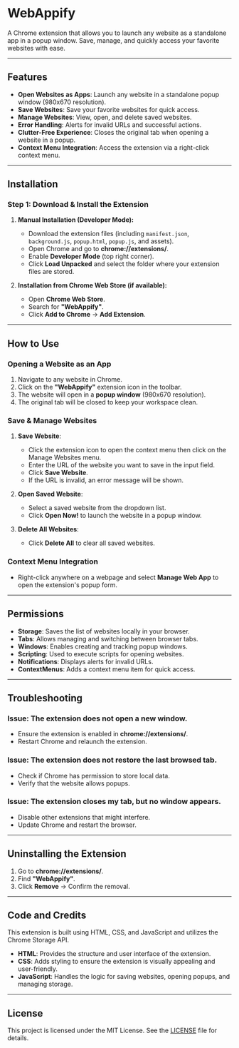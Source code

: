# WebAppify

A Chrome extension that allows you to launch any website as a standalone app in a popup window. Save, manage, and quickly access your favorite websites with ease.

---

## Features

- **Open Websites as Apps**: Launch any website in a standalone popup window (980x670 resolution).
- **Save Websites**: Save your favorite websites for quick access.
- **Manage Websites**: View, open, and delete saved websites.
- **Error Handling**: Alerts for invalid URLs and successful actions.
- **Clutter-Free Experience**: Closes the original tab when opening a website in a popup.
- **Context Menu Integration**: Access the extension via a right-click context menu.

---

## Installation

### **Step 1: Download & Install the Extension**

1. **Manual Installation (Developer Mode):**
    - Download the extension files (including `manifest.json`, `background.js`, `popup.html`, `popup.js`, and assets).
    - Open Chrome and go to **chrome://extensions/**.
    - Enable **Developer Mode** (top right corner).
    - Click **Load Unpacked** and select the folder where your extension files are stored.

2. **Installation from Chrome Web Store (if available):**
    - Open **Chrome Web Store**.
    - Search for **"WebAppify"**.
    - Click **Add to Chrome** → **Add Extension**.

---

## How to Use

### **Opening a Website as an App**

1. Navigate to any website in Chrome.
2. Click on the **"WebAppify"** extension icon in the toolbar.
3. The website will open in a **popup window** (980x670 resolution).
4. The original tab will be closed to keep your workspace clean.

### **Save & Manage Websites**

1. **Save Website**:
    - Click the extension icon to open the context menu then click on the Manage Websites menu.
    - Enter the URL of the website you want to save in the input field.
    - Click **Save Website**.
    - If the URL is invalid, an error message will be shown.

2. **Open Saved Website**:
    - Select a saved website from the dropdown list.
    - Click **Open Now!** to launch the website in a popup window.

3. **Delete All Websites**:
    - Click **Delete All** to clear all saved websites.

### **Context Menu Integration**

- Right-click anywhere on a webpage and select **Manage Web App** to open the extension's popup form.

---

## Permissions

- **Storage**: Saves the list of websites locally in your browser.
- **Tabs**: Allows managing and switching between browser tabs.
- **Windows**: Enables creating and tracking popup windows.
- **Scripting**: Used to execute scripts for opening websites.
- **Notifications**: Displays alerts for invalid URLs.
- **ContextMenus**: Adds a context menu item for quick access.

---

## Troubleshooting

### **Issue: The extension does not open a new window.**

- Ensure the extension is enabled in **chrome://extensions/**.
- Restart Chrome and relaunch the extension.

### **Issue: The extension does not restore the last browsed tab.**

- Check if Chrome has permission to store local data.
- Verify that the website allows popups.

### **Issue: The extension closes my tab, but no window appears.**

- Disable other extensions that might interfere.
- Update Chrome and restart the browser.

---

## Uninstalling the Extension

1. Go to **chrome://extensions/**.
2. Find **"WebAppify"**.
3. Click **Remove** → Confirm the removal.

---

## Code and Credits

This extension is built using HTML, CSS, and JavaScript and utilizes the Chrome Storage API.

- **HTML**: Provides the structure and user interface of the extension.
- **CSS**: Adds styling to ensure the extension is visually appealing and user-friendly.
- **JavaScript**: Handles the logic for saving websites, opening popups, and managing storage.

---

## License

This project is licensed under the MIT License. See the [LICENSE](LICENSE.md) file for details.
